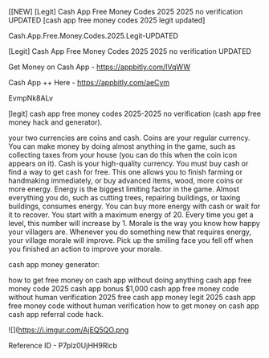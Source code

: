 [[NEW] [Legit] Cash App Free Money Codes 2025 2025 no verification UPDATED [cash app free money codes 2025 legit updated]

Cash.App.Free.Money.Codes.2025.Legit-UPDATED

[Legit] Cash App Free Money Codes 2025 2025 no verification UPDATED

Get Money on Cash App -  https://appbitly.com/IVqWW


Cash App ++ Here - https://appbitly.com/aeCym


EvmpNk8ALv

[legit] cash app free money codes 2025-2025 no verification (cash app free money hack and generator).

your two currencies are coins and cash. Coins are your regular currency. You can make money by doing almost anything in the game, such as collecting taxes from your house (you can do this when the coin icon appears on it). Cash is your high-quality currency. You must buy cash or find a way to get cash for free. This one allows you to finish farming or handmaking immediately, or buy advanced items, wood, more coins or more energy. Energy is the biggest limiting factor in the game. Almost everything you do, such as cutting trees, repairing buildings, or taxing buildings, consumes energy. You can buy more energy with cash or wait for it to recover. You start with a maximum energy of 20. Every time you get a level, this number will increase by 1. Morale is the way you know how happy your villagers are. Whenever you do something new that requires energy, your village morale will improve. Pick up the smiling face you fell off when you finished an action to improve your morale.

cash app money generator:

how to get free money on cash app without doing anything cash app free money code 2025 cash app bonus $1,000 cash app free money code without human verification 2025 free cash app money legit 2025 cash app free money code without human verification how to get money on cash app cash app referral code hack.

![](https://i.imgur.com/AjEQ5QO.png

Reference ID - P7plz0UjHH9Rlcb